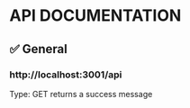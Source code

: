 # API DOCUMENTATION

## ✅ General

### http://localhost:3001/api

Type: GET
returns a success message
